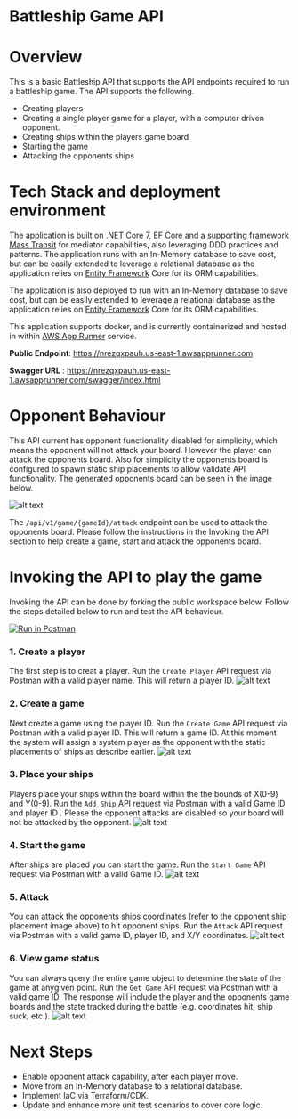 # Battleship Game API

# Overview
This is a basic Battleship API that supports the API endpoints required to run a battleship game. The API supports the following.

* Creating players
* Creating a single player game for a player, with a computer driven opponent.
* Creating ships within the players game board
* Starting the game
* Attacking the opponents ships

# Tech Stack and deployment environment 
The application is built on .NET Core 7, EF Core and a supporting framework [Mass Transit](https://masstransit-project.com/) for mediator capabilities, also leveraging DDD practices and patterns. The application runs with an In-Memory database to save cost, but can be easily extended to leverage a relational database as the application relies on [Entity Framework](https://learn.microsoft.com/en-us/ef/) Core for its ORM capabilities.

The application is also deployed to run with an In-Memory database to save cost, but can be easily extended to leverage a relational database as the application relies on [Entity Framework](https://learn.microsoft.com/en-us/ef/) Core for its ORM capabilities.

This application supports docker, and is currently containerized and hosted in within [AWS App Runner](https://aws.amazon.com/apprunner/) service.

**Public Endpoint**: https://nrezqxpauh.us-east-1.awsapprunner.com

**Swagger URL** : https://nrezqxpauh.us-east-1.awsapprunner.com/swagger/index.html

 # Opponent Behaviour
This API current has opponent functionality disabled for simplicity, which means the opponent will not attack your board. However the player can attack the opponents board. Also for simplicity the opponents board is configured to spawn static ship placements to allow validate API functionality. The generated opponents board can be seen in the image below.

![alt text](./docs/images/opponent_board.png)

The `/api/v1/game/{gameId}/attack` endpoint can be used to attack the opponents board. Please follow the instructions in the Invoking the API section to help create a game, start and attack the opponents board. 

# Invoking the API to play the game
Invoking the API can be done by forking the public workspace below. Follow the steps detailed below to run and test the API behaviour.

[![Run in Postman](https://run.pstmn.io/button.svg)](https://app.getpostman.com/run-collection/292368-76334bca-1482-4bd4-a99c-ab37adf58caf?action=collection%2Ffork&collection-url=entityId%3D292368-76334bca-1482-4bd4-a99c-ab37adf58caf%26entityType%3Dcollection%26workspaceId%3D0cd2f47e-c0d6-4592-85bd-5d9009a5e128)

### 1. Create a player
The first step is to creat a player. Run the `Create Player` API request via Postman with a valid player name. This will return a player ID.
![alt text](./docs/images/create_player.png)

### 2. Create a game
Next create a game using the player ID. Run the `Create Game` API request via Postman with a valid player ID. This will return a game ID. At this moment the system will assign a system player as the opponent with the static placements of ships as describe earlier.
![alt text](./docs/images/create_game.png)

### 3. Place your ships
Players place your ships within the board within the the bounds of X(0-9) and Y(0-9). Run the `Add Ship` API request via Postman with a valid Game ID and player ID . Please the opponent attacks are disabled so your board will not be attacked by the opponent.
![alt text](./docs/images/add_ship.png)

### 4. Start the game
After ships are placed you can start the game. Run the `Start Game` API request via Postman with a valid Game ID.
![alt text](./docs/images/start_game.png)

### 5. Attack
You can attack the opponents ships coordinates (refer to the opponent ship placement image above) to hit opponent ships. Run the `Attack` API request via Postman with a valid game ID, player ID, and X/Y coordinates.
![alt text](./docs/images/attack.png)

### 6. View game status
You can always query the entire game object to determine the state of the game at anygiven point. Run the `Get Game` API request via Postman with a valid game ID. The response will include the player and the opponents game boards and the state tracked during the battle (e.g. coordinates hit, ship suck, etc.).
![alt text](./docs/images/get_game.png)

# Next Steps
* Enable opponent attack capability, after each player move. 
* Move from an In-Memory database to a relational database.
* Implement IaC via Terraform/CDK.
* Update and enhance more unit test scenarios to cover core logic.